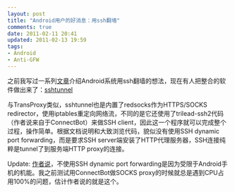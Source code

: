 ```yaml
---
layout: post
title: "Android用户的好消息：用ssh翻墙"
comments: true
date: 2011-02-11 20:41
updated: 2011-02-13 19:59
tags:
- Android
- Anti-GFW
---
```

之前我写过一系列[文章](http://good-good-study.appspot.com/blog/posts/90001)介绍Android系统用ssh翻墙的想法，现在有人把整合的软件做出来了：[sshtunnel](http://madeye.me/2011/02/10/ssh-tunnel-on-the-android-application-puff-android-edition/)

与TransProxy类似，sshtunnel也是内置了redsocks作为HTTPS/SOCKS redirector，使用iptables重定向网络流，不同的是它还使用了trilead-ssh2代码（作者说来自于ConnectBot）来做SSH client，因此这一个程序就可以完成整个过程，操作简单。根据文档说明和大致浏览代码，貌似没有使用SSH dynamic port forwarding，而是要求SSH server端安装了HTTP代理服务器，SSH连接纯粹是tunnel了到服务端HTTP proxy的连接。

Update: [作者说](https://twitter.com/#!/ofmax/status/36717058762739712)，不使用SSH dynamic port forwarding是因为受限于Android手机的机能。我之前测试用ConnectBot做SOCKS proxy的时候就总是遇到CPU占用100%的问题，估计作者说的就是这个。
